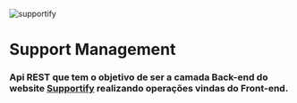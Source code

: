 ![supportify](https://github.com/joaovlsousa/support-management-api/assets/140824506/63eeeb92-be61-4a72-8b6c-9c8989404d0c)

# Support Management
### Api REST que tem o objetivo de ser a camada Back-end do website <a href="https://github.com/joaovlsousa/supportify" target="_blanck">Supportify</a> realizando operações vindas do Front-end. 